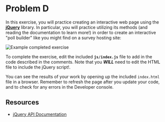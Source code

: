 # Problem D

In this exercise, you will practice creating an interactive web page using the [**jQuery**](http://jquery.com/) library. In particular, you will practice utilizing its methods (and reading the documentation to learn more!) in order to create an interactive "poll builder" like you might find on a survey hosting site:

![Example completed exercise](img/example.png)

To complete the exercise, edit the included **`js/index.js`** file to add in the code described in the comments. Note that you ___WILL___ need to edit the HTML file to include the jQuery script!.

You can see the results of your work by opening up the included `index.html` file in a browser. Remember to refresh the page after you update your code, and to check for any errors in the Developer console.

## Resources
- [jQuery API Documentation](http://api.jquery.com/)
